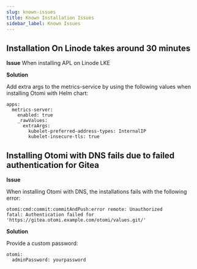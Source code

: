 ```yaml
---
slug: known-issues
title: Known Installation Issues
sidebar_label: Known Issues
---
```



## Installation On Linode takes around 30 minutes

**Issue**
When installing APL on Linode LKE

**Solution** 

Add extra args to the metrics-service by using the following values when installing Otomi with Helm chart:

```
apps:
  metrics-server:
    enabled: true
    _rawValues:
      extraArgs:
        kubelet-preferred-address-types: InternalIP
        kubelet-insecure-tls: true
```

## Installing Otomi with DNS fails due to failed authentication for Gitea

**Issue**

When installing Otomi with DNS, the installations fails with the following error:

```
otomi:cmd:commit:commitAndPush:error remote: Unauthorized
fatal: Authentication failed for 'https://gitea.otomi.example.com/otomi/values.git/'
```

**Solution**

Provide a custom password:

```
otomi:
  adminPassword: yourpassword
```

